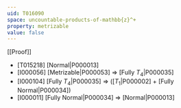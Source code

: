 ```yaml
---
uid: T016090
space: uncountable-products-of-mathbb{z}^+
property: metrizable
value: false
---
```

[[Proof]]

* [T015218] [Normal|P000013]
* [I000056] [Metrizable|P000053] => [Fully $T_4$|P000035]
* [I000104] [Fully $T_4$|P000035] => ([$T_1$|P000002] + [Fully Normal|P000034])
* [I000011] [Fully Normal|P000034] => [Normal|P000013]

